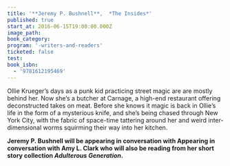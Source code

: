 ```yaml
---
title: '**Jeremy P. Bushnell**,  *The Insides*'
published: true
start_at: 2016-06-15T19:00:00.000Z
image_path:
book_category:
program: '-writers-and-readers'
ticketed: false
test:
book_isbn:
  - '9781612195469'
---
```



Ollie Krueger’s days as a punk kid practicing street magic are are mostly behind her. Now she’s a butcher at Carnage, a high-end restaurant offering deconstructed takes on meat. Before she knows it magic is back in Ollie’s life in the form of a mysterious knife, and she’s being chased through New York City, with the fabric of space-time tattering around her and weird inter-dimensional worms squirming their way into her kitchen.

**Jeremy P. Bushnell will be appearing in conversation with Appearing in conversation with Amy L. Clark who will also be reading from her short story collection *Adulterous Generation*. &nbsp;&nbsp;**